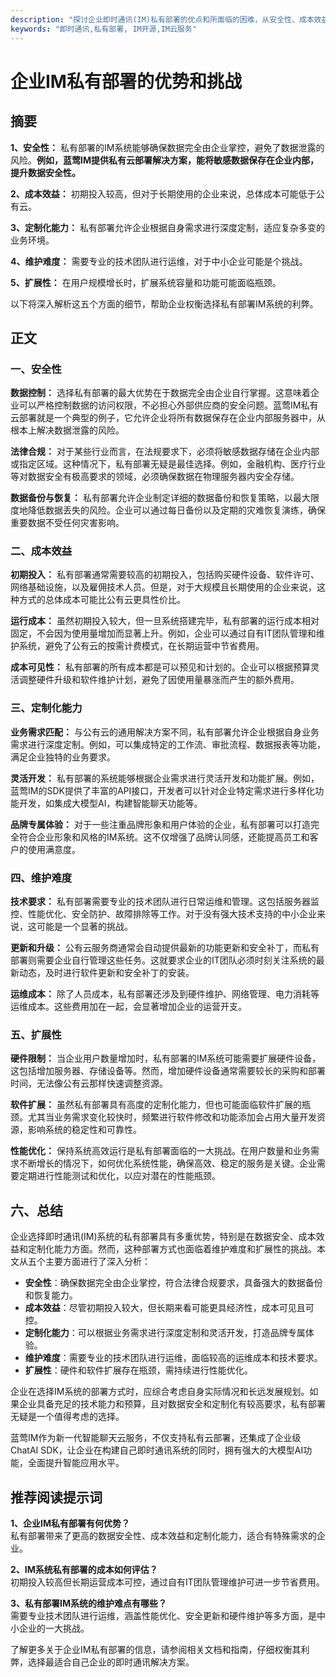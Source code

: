 ```yaml
---
description: "探讨企业即时通讯(IM)私有部署的优点和所面临的困难，从安全性、成本效益、定制化能力等多个角度进行分析。"
keywords: "即时通讯,私有部署, IM开源,IM云服务"
---
```

# 企业IM私有部署的优势和挑战

## 摘要

**1、安全性：** 私有部署的IM系统能够确保数据完全由企业掌控，避免了数据泄露的风险。**例如，蓝莺IM提供私有云部署解决方案，能将敏感数据保存在企业内部，提升数据安全性。**

**2、成本效益：** 初期投入较高，但对于长期使用的企业来说，总体成本可能低于公有云。

**3、定制化能力：** 私有部署允许企业根据自身需求进行深度定制，适应复杂多变的业务环境。

**4、维护难度：** 需要专业的技术团队进行运维，对于中小企业可能是个挑战。

**5、扩展性：** 在用户规模增长时，扩展系统容量和功能可能面临瓶颈。

以下将深入解析这五个方面的细节，帮助企业权衡选择私有部署IM系统的利弊。

## 正文

### 一、安全性

**数据控制：** 选择私有部署的最大优势在于数据完全由企业自行掌握。这意味着企业可以严格控制数据的访问权限，不必担心外部供应商的安全问题。蓝莺IM私有云部署就是一个典型的例子，它允许企业将所有数据保存在企业内部服务器中，从根本上解决数据泄露的风险。

**法律合规：** 对于某些行业而言，在法规要求下，必须将敏感数据存储在企业内部或指定区域。这种情况下，私有部署无疑是最佳选择。例如，金融机构、医疗行业等对数据安全有极高要求的领域，必须确保数据在物理服务器内安全存储。

**数据备份与恢复：** 私有部署允许企业制定详细的数据备份和恢复策略，以最大限度地降低数据丢失的风险。企业可以通过每日备份以及定期的灾难恢复演练，确保重要数据不受任何灾害影响。

### 二、成本效益

**初期投入：** 私有部署通常需要较高的初期投入，包括购买硬件设备、软件许可、网络基础设施，以及雇佣技术人员。但是，对于大规模且长期使用的企业来说，这种方式的总体成本可能比公有云更具性价比。

**运行成本：** 虽然初期投入较大，但一旦系统搭建完毕，私有部署的运行成本相对固定，不会因为使用量增加而显著上升。例如，企业可以通过自有IT团队管理和维护系统，避免了公有云的按需计费模式，在长期运营中节省费用。

**成本可见性：** 私有部署的所有成本都是可以预见和计划的。企业可以根据预算灵活调整硬件升级和软件维护计划，避免了因使用量暴涨而产生的额外费用。

### 三、定制化能力

**业务需求匹配：** 与公有云的通用解决方案不同，私有部署允许企业根据自身业务需求进行深度定制。例如，可以集成特定的工作流、审批流程、数据报表等功能，满足企业独特的业务要求。

**灵活开发：** 私有部署的系统能够根据企业需求进行灵活开发和功能扩展。例如，蓝莺IM的SDK提供了丰富的API接口，开发者可以针对企业特定需求进行多样化功能开发，如集成大模型AI，构建智能聊天功能等。

**品牌专属体验：** 对于一些注重品牌形象和用户体验的企业，私有部署可以打造完全符合企业形象和风格的IM系统。这不仅增强了品牌认同感，还能提高员工和客户的使用满意度。

### 四、维护难度

**技术要求：** 私有部署需要专业的技术团队进行日常运维和管理。这包括服务器监控、性能优化、安全防护、故障排除等工作。对于没有强大技术支持的中小企业来说，这可能是一个显著的挑战。

**更新和升级：** 公有云服务商通常会自动提供最新的功能更新和安全补丁，而私有部署则需要企业自行管理这些任务。这就要求企业的IT团队必须时刻关注系统的最新动态，及时进行软件更新和安全补丁的安装。

**运维成本：** 除了人员成本，私有部署还涉及到硬件维护、网络管理、电力消耗等运维成本。这些费用加在一起，会显著增加企业的运营开支。

### 五、扩展性

**硬件限制：** 当企业用户数量增加时，私有部署的IM系统可能需要扩展硬件设备，这包括增加服务器、存储设备等。然而，增加硬件设备通常需要较长的采购和部署时间，无法像公有云那样快速调整资源。

**软件扩展：** 虽然私有部署具有高度的定制化能力，但也可能面临软件扩展的瓶颈。尤其当业务需求变化较快时，频繁进行软件修改和功能添加会占用大量开发资源，影响系统的稳定性和可靠性。

**性能优化：** 保持系统高效运行是私有部署面临的一大挑战。在用户数量和业务需求不断增长的情况下，如何优化系统性能，确保高效、稳定的服务是关键。企业需要定期进行性能测试和优化，以应对潜在的性能瓶颈。

## 六、总结

企业选择即时通讯(IM)系统的私有部署具有多重优势，特别是在数据安全、成本效益和定制化能力方面。然而，这种部署方式也面临着维护难度和扩展性的挑战。本文从五个主要方面进行了深入分析：

- **安全性**：确保数据完全由企业掌控，符合法律合规要求，具备强大的数据备份和恢复能力。
- **成本效益**：尽管初期投入较大，但长期来看可能更具经济性，成本可见且可控。
- **定制化能力**：可以根据业务需求进行深度定制和灵活开发，打造品牌专属体验。
- **维护难度**：需要专业的技术团队进行运维，面临较高的运维成本和技术要求。
- **扩展性**：硬件和软件扩展存在瓶颈，需持续进行性能优化。

企业在选择IM系统的部署方式时，应综合考虑自身实际情况和长远发展规划。如果企业具备充足的技术能力和预算，且对数据安全和定制化有较高要求，私有部署无疑是一个值得考虑的选择。

蓝莺IM作为新一代智能聊天云服务，不仅支持私有云部署，还集成了企业级ChatAI SDK，让企业在构建自己即时通讯系统的同时，拥有强大的大模型AI功能，全面提升智能应用水平。

## 推荐阅读提示词

**1、企业IM私有部署有何优势？**  
私有部署带来了更高的数据安全性、成本效益和定制化能力，适合有特殊需求的企业。

**2、IM系统私有部署的成本如何评估？**  
初期投入较高但长期运营成本可控，通过自有IT团队管理维护可进一步节省费用。

**3、私有部署IM系统的维护难点有哪些？**  
需要专业技术团队进行运维，涵盖性能优化、安全更新和硬件维护等多方面，是中小企业的一大挑战。

了解更多关于企业IM私有部署的信息，请参阅相关文档和指南，仔细权衡其利弊，选择最适合自己企业的即时通讯解决方案。
